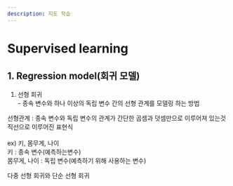```yaml
---
description: 지도 학습
---
```


# Supervised learning

## 1. Regression model(회귀 모델)

1. 선형 회귀\
   \- 종속 변수와 하나 이상의 독립 변수 간의 선형 관계를 모델링 하는 방법

선형관계 : 종속 변수와 독립 변수의  관계가 간단한 곱셈과 덧셈만으로 이루어져 있는것\
&#x20;                   직선으로 이루어진 표현식\
\
ex) 키, 몸무게, 나이\
키 : 종속  변수(예측하는변수)\
몸무게,  나이 : 독립 변수(예측하기 위해 사용하는 변수)



다중 선형 회귀와 단순 선형 회귀




